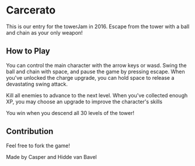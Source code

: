 # Carcerato

This is our entry for the towerJam in 2016. 
Escape from the tower with a ball and chain as your only weapon!

## How to Play

You can control the main character with the arrow keys or wasd.
Swing the ball and chain with space, and pause the game by pressing escape.
When you've unlocked the charge upgrade, you can hold space to release a 
devastating swing attack.

Kill all enemies to advance to the next level. When you've collected enough XP,
you may choose an upgrade to improve the character's skills

You win when you descend all 30 levels of the tower!

## Contribution

Feel free to fork the game! 

Made by Casper and Hidde van Bavel
